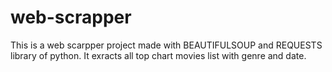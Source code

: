 # web-scrapper 
This is a web scarpper project made with BEAUTIFULSOUP and REQUESTS library of python.
It exracts all top chart movies list with genre and date.
